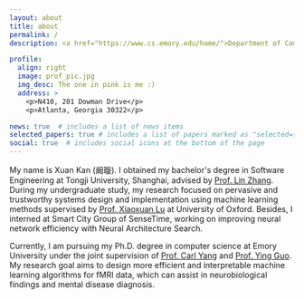 ```yaml
---
layout: about
title: about
permalink: /
description: <a href="https://www.cs.emory.edu/home/">Department of Computer Science, Emory University</a>

profile:
  align: right
  image: prof_pic.jpg
  img_desc: The one in pink is me :)
  address: >
    <p>N410, 201 Dowman Drive</p>
    <p>Atlanta, Georgia 30322</p>

news: true  # includes a list of news items
selected_papers: true # includes a list of papers marked as "selected={true}"
social: true  # includes social icons at the bottom of the page
---
```


My name is Xuan Kan (阚璇). I obtained my bachelor's degree in Software Engineering at Tongji University, Shanghai, advised by [Prof. Lin Zhang](https://cslinzhang.gitee.io/home/). During my undergraduate study, my research focused on pervasive and trustworthy systems design and implementation using machine learning methods supervised by [Prof. Xiaoxuan Lu](https://christopherlu.github.io/) at University of Oxford. Besides, I interned at Smart City Group of SenseTime, working on improving neural network efficiency with Neural Architecture Search. 

Currently, I am pursuing my Ph.D. degree in computer science at Emory University under the joint supervision of [Prof. Carl Yang](http://www.cs.emory.edu/~jyang71/) and [Prof. Ying Guo](https://www.yingguo.us/). My research goal aims to design more efficient and interpretable machine learning algorithms for fMRI data, which can assist in neurobiological findings and mental disease diagnosis.